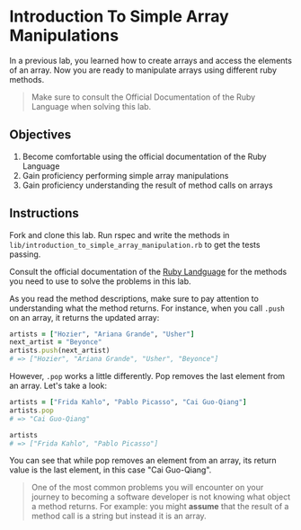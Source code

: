 # Introduction To Simple Array Manipulations

In a previous lab, you learned how to create arrays and access the elements of an array. Now you are ready to manipulate arrays using different ruby methods.

> Make sure to consult the Official Documentation of the Ruby Language when solving this lab.

## Objectives

1. Become comfortable using the official documentation of the Ruby Language
2. Gain proficiency performing simple array manipulations
3. Gain proficiency understanding the result of method calls on arrays

## Instructions

Fork and clone this lab. Run rspec and write the methods in `lib/introduction_to_simple_array_manipulation.rb` to get the tests passing. 


Consult the official documentation of the [Ruby Landguage](http://ruby-doc.org/core-2.2.0/) for the methods you need to use to solve the problems in this lab.

As you read the method descriptions, make sure to pay attention to understanding what the method returns. For instance, when you call `.push` on an array, it returns the updated array:

```ruby
artists = ["Hozier", "Ariana Grande", "Usher"]
next_artist = "Beyonce"
artists.push(next_artist)
# => ["Hozier", "Ariana Grande", "Usher", "Beyonce"]
```

However, `.pop` works a little differently. Pop removes the last element from an array. Let's take a look:

```ruby
artists = ["Frida Kahlo", "Pablo Picasso", "Cai Guo-Qiang"]
artists.pop
# => "Cai Guo-Qiang"

artists
# => ["Frida Kahlo", "Pablo Picasso"]
```

You can see that while pop removes an element from an array, its return value is the last element, in this case "Cai Guo-Qiang".


> One of the most common problems you will encounter on your journey to becoming a software developer is not knowing what object a method returns. For example: you might **assume** that the result of a method call is a string but instead it is an array.  
